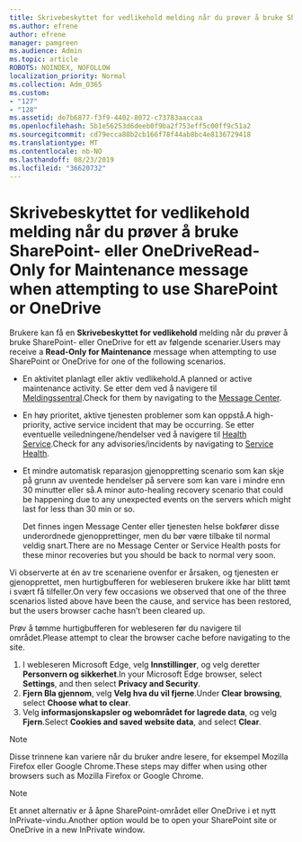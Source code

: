 ```yaml
---
title: Skrivebeskyttet for vedlikehold melding når du prøver å bruke SharePoint- eller OneDrive
ms.author: efrene
author: efrene
manager: pamgreen
ms.audience: Admin
ms.topic: article
ROBOTS: NOINDEX, NOFOLLOW
localization_priority: Normal
ms.collection: Adm_O365
ms.custom:
- "127"
- "128"
ms.assetid: de7b6877-f3f9-4402-8072-c73783aaccaa
ms.openlocfilehash: 5b1e56253d6deeb0f9ba2f753eff5c00ff9c51a2
ms.sourcegitcommit: cd79ecca88b2cb166f78f44ab8bc4e8136729418
ms.translationtype: MT
ms.contentlocale: nb-NO
ms.lasthandoff: 08/23/2019
ms.locfileid: "36620732"
---
```

# <a name="read-only-for-maintenance-message-when-attempting-to-use-sharepoint-or-onedrive"></a><span data-ttu-id="07859-102">Skrivebeskyttet for vedlikehold melding når du prøver å bruke SharePoint- eller OneDrive</span><span class="sxs-lookup"><span data-stu-id="07859-102">Read-Only for Maintenance message when attempting to use SharePoint or OneDrive</span></span>

<span data-ttu-id="07859-103">Brukere kan få en **Skrivebeskyttet for vedlikehold** melding når du prøver å bruke SharePoint- eller OneDrive for ett av følgende scenarier.</span><span class="sxs-lookup"><span data-stu-id="07859-103">Users may receive a **Read-Only for Maintenance** message when attempting to use SharePoint or OneDrive for one of the following scenarios.</span></span> 

-   <span data-ttu-id="07859-104">En aktivitet planlagt eller aktiv vedlikehold.</span><span class="sxs-lookup"><span data-stu-id="07859-104">A planned or active maintenance activity.</span></span>  <span data-ttu-id="07859-105">Se etter dem ved å navigere til [Meldingssentral](https://portal.office.com/adminportal/home#/messagecenter).</span><span class="sxs-lookup"><span data-stu-id="07859-105">Check for them by navigating to the [Message Center](https://portal.office.com/adminportal/home#/messagecenter).</span></span>
-   <span data-ttu-id="07859-106">En høy prioritet, aktive tjenesten problemer som kan oppstå.</span><span class="sxs-lookup"><span data-stu-id="07859-106">A high-priority, active service incident that may be occurring.</span></span> <span data-ttu-id="07859-107">Se etter eventuelle veiledningene/hendelser ved å navigere til [Health Service](https://portal.office.com/adminportal/home#/servicehealth).</span><span class="sxs-lookup"><span data-stu-id="07859-107">Check for any advisories/incidents by navigating to [Service Health](https://portal.office.com/adminportal/home#/servicehealth).</span></span>
-   <span data-ttu-id="07859-108">Et mindre automatisk reparasjon gjenoppretting scenario som kan skje på grunn av uventede hendelser på servere som kan vare i mindre enn 30 minutter eller så.</span><span class="sxs-lookup"><span data-stu-id="07859-108">A minor auto-healing recovery scenario that could be happening due to any unexpected events on the servers which might last for less than 30 min or so.</span></span> 
    
    <span data-ttu-id="07859-109">Det finnes ingen Message Center eller tjenesten helse bokfører disse underordnede gjenopprettinger, men du bør være tilbake til normal veldig snart.</span><span class="sxs-lookup"><span data-stu-id="07859-109">There are no Message Center or Service Health posts for these minor recoveries but you should be back to normal very soon.</span></span>

<span data-ttu-id="07859-110">Vi observerte at én av tre scenariene ovenfor er årsaken, og tjenesten er gjenopprettet, men hurtigbufferen for webleseren brukere ikke har blitt tømt i svært få tilfeller.</span><span class="sxs-lookup"><span data-stu-id="07859-110">On very few occasions we observed that one of the three scenarios listed above have been the cause, and service has been restored, but the users browser cache hasn’t been cleared up.</span></span>

<span data-ttu-id="07859-111">Prøv å tømme hurtigbufferen for webleseren før du navigere til området.</span><span class="sxs-lookup"><span data-stu-id="07859-111">Please attempt to clear the browser cache before navigating to the site.</span></span>

1. <span data-ttu-id="07859-112">I webleseren Microsoft Edge, velg **Innstillinger**, og velg deretter **Personvern og sikkerhet**.</span><span class="sxs-lookup"><span data-stu-id="07859-112">In your Microsoft Edge browser, select **Settings**, and then select **Privacy and Security**.</span></span>
2. <span data-ttu-id="07859-113">**Fjern Bla gjennom**, velg **Velg hva du vil fjerne**.</span><span class="sxs-lookup"><span data-stu-id="07859-113">Under **Clear browsing**, select **Choose what to clear**.</span></span>
3. <span data-ttu-id="07859-114">Velg **informasjonskapsler og webområdet for lagrede data**, og velg **Fjern**.</span><span class="sxs-lookup"><span data-stu-id="07859-114">Select **Cookies and saved website data**, and select **Clear**.</span></span>

>[!Note] 
> <span data-ttu-id="07859-115">Disse trinnene kan variere når du bruker andre lesere, for eksempel Mozilla Firefox eller Google Chrome.</span><span class="sxs-lookup"><span data-stu-id="07859-115">These steps may differ when using other browsers such as Mozilla Firefox or Google Chrome.</span></span>

>[!Note] 
> <span data-ttu-id="07859-116">Et annet alternativ er å åpne SharePoint-området eller OneDrive i et nytt InPrivate-vindu.</span><span class="sxs-lookup"><span data-stu-id="07859-116">Another option would be to open your SharePoint site or OneDrive in a new InPrivate window.</span></span>